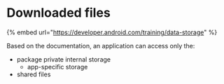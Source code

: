 # Downloaded files

{% embed url="https://developer.android.com/training/data-storage" %}

Based on the documentation, an application can access only the:

* package private internal storage
  * &#x20;app-specific storage
* shared files
